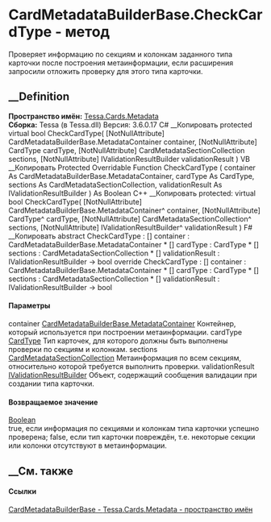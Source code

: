 # CardMetadataBuilderBase.CheckCardType - метод
Проверяет информацию по секциям и колонкам заданного типа карточки после
построения метаинформации, если расширения запросили отложить проверку для
этого типа карточки.
## __Definition
 **Пространство имён:** [Tessa.Cards.Metadata](N_Tessa_Cards_Metadata.htm)  
 **Сборка:** Tessa (в Tessa.dll) Версия: 3.6.0.17
C# __Копировать
     protected virtual bool CheckCardType(
    	[NotNullAttribute] CardMetadataBuilderBase.MetadataContainer container,
    	[NotNullAttribute] CardType cardType,
    	[NotNullAttribute] CardMetadataSectionCollection sections,
    	[NotNullAttribute] IValidationResultBuilder validationResult
    )
VB __Копировать
     Protected Overridable Function CheckCardType ( 
    	<NotNullAttribute> container As CardMetadataBuilderBase.MetadataContainer,
    	<NotNullAttribute> cardType As CardType,
    	<NotNullAttribute> sections As CardMetadataSectionCollection,
    	<NotNullAttribute> validationResult As IValidationResultBuilder
    ) As Boolean
C++ __Копировать
     protected:
    virtual bool CheckCardType(
    	[NotNullAttribute] CardMetadataBuilderBase.MetadataContainer^ container, 
    	[NotNullAttribute] CardType^ cardType, 
    	[NotNullAttribute] CardMetadataSectionCollection^ sections, 
    	[NotNullAttribute] IValidationResultBuilder^ validationResult
    )
F# __Копировать
     abstract CheckCardType : 
            [<NotNullAttribute>] container : CardMetadataBuilderBase.MetadataContainer * 
            [<NotNullAttribute>] cardType : CardType * 
            [<NotNullAttribute>] sections : CardMetadataSectionCollection * 
            [<NotNullAttribute>] validationResult : IValidationResultBuilder -> bool 
    override CheckCardType : 
            [<NotNullAttribute>] container : CardMetadataBuilderBase.MetadataContainer * 
            [<NotNullAttribute>] cardType : CardType * 
            [<NotNullAttribute>] sections : CardMetadataSectionCollection * 
            [<NotNullAttribute>] validationResult : IValidationResultBuilder -> bool 
#### Параметры
container
[CardMetadataBuilderBase.MetadataContainer](T_Tessa_Cards_Metadata_CardMetadataBuilderBase_MetadataContainer.htm)
    Контейнер, который используется при построении метаинформации.
cardType [CardType](T_Tessa_Cards_CardType.htm)
    Тип карточек, для которого должны быть выполнены проверки по секциям и колонкам.
sections
[CardMetadataSectionCollection](T_Tessa_Cards_Metadata_CardMetadataSectionCollection.htm)
    Метаинформация по всем секциям, относительно которой требуется выполнить проверки.
validationResult
[IValidationResultBuilder](T_Tessa_Platform_Validation_IValidationResultBuilder.htm)
    Объект, содержащий сообщения валидации при создании типа карточки.
#### Возвращаемое значение
[Boolean](https://learn.microsoft.com/dotnet/api/system.boolean)  
true, если информация по секциями и колонкам типа карточки успешно проверена;
false, если тип карточки повреждён, т.е. некоторые секции или колонки
отсутствуют в метаинформации.
## __См. также
#### Ссылки
[CardMetadataBuilderBase -
](T_Tessa_Cards_Metadata_CardMetadataBuilderBase.htm)
[Tessa.Cards.Metadata - пространство имён](N_Tessa_Cards_Metadata.htm)
